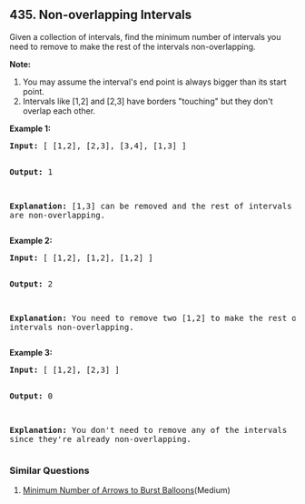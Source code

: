 ## 435. Non-overlapping Intervals

<p>
Given a collection of intervals, find the minimum number of intervals you need to remove to make the rest of the intervals non-overlapping.
</p>

<p><b>Note:</b><br />
<ol>
<li>You may assume the interval's end point is always bigger than its start point.</li>
<li>Intervals like [1,2] and [2,3] have borders "touching" but they don't overlap each other.</li>
</ol>
</p>

<p><b>Example 1:</b><br />
<pre>
<b>Input:</b> [ [1,2], [2,3], [3,4], [1,3] ]

<b>Output:</b> 1

<b>Explanation:</b> [1,3] can be removed and the rest of intervals are non-overlapping.
</pre>
</p>

<p><b>Example 2:</b><br />
<pre>
<b>Input:</b> [ [1,2], [1,2], [1,2] ]

<b>Output:</b> 2

<b>Explanation:</b> You need to remove two [1,2] to make the rest of intervals non-overlapping.
</pre>
</p>

<p><b>Example 3:</b><br />
<pre>
<b>Input:</b> [ [1,2], [2,3] ]

<b>Output:</b> 0

<b>Explanation:</b> You don't need to remove any of the intervals since they're already non-overlapping.
</pre>
</p>

### Similar Questions
  1. [Minimum Number of Arrows to Burst Balloons](https://github.com/openset/leetcode/tree/master/solution/minimum-number-of-arrows-to-burst-balloons)(Medium)
